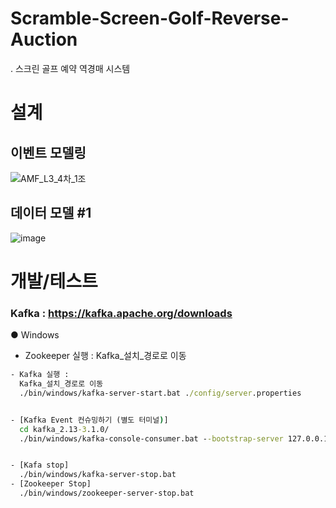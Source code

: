 # Scramble-Screen-Golf-Reverse-Auction
 . 스크린 골프 예약 역경매 시스템



# 설계
## 이벤트 모델링
![AMF_L3_4차_1조](https://user-images.githubusercontent.com/56263370/177987955-3c1cc4de-d7f2-497c-ba1f-8c3d699e3aa8.jpg)

## 데이터 모델 #1
![image](https://user-images.githubusercontent.com/56263370/177306515-b7b8cdb1-4224-48c9-94f4-dc70dbc6d19b.png)

# 개발/테스트
### Kafka : https://kafka.apache.org/downloads
● Windows 
- Zookeeper 실행 : 
  Kafka_설치_경로로 이동
```  ./bin/windows/zookeeper-server-start.bat ./config/zookeeper.properties
- Kafka 실행 : 
  Kafka_설치_경로로 이동
  ./bin/windows/kafka-server-start.bat ./config/server.properties


- [Kafka Event 컨슈밍하기 (별도 터미널)]
  cd kafka_2.13-3.1.0/
  ./bin/windows/kafka-console-consumer.bat --bootstrap-server 127.0.0.1:9092 --topic scramble


- [Kafa stop]
  ./bin/windows/kafka-server-stop.bat
- [Zookeeper Stop]
  ./bin/windows/zookeeper-server-stop.bat
